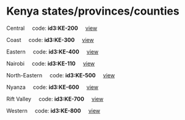 # Kenya states/provinces/counties
Central&nbsp;&nbsp;&nbsp;&nbsp;&nbsp;code: **id3:KE-200**&nbsp;&nbsp;&nbsp;&nbsp;&nbsp;[view](../../export/geojson/medium/id3/ke/200.geojson)&nbsp;&nbsp;&nbsp;&nbsp;&nbsp;


Coast&nbsp;&nbsp;&nbsp;&nbsp;&nbsp;code: **id3:KE-300**&nbsp;&nbsp;&nbsp;&nbsp;&nbsp;[view](../../export/geojson/medium/id3/ke/300.geojson)&nbsp;&nbsp;&nbsp;&nbsp;&nbsp;


Eastern&nbsp;&nbsp;&nbsp;&nbsp;&nbsp;code: **id3:KE-400**&nbsp;&nbsp;&nbsp;&nbsp;&nbsp;[view](../../export/geojson/medium/id3/ke/400.geojson)&nbsp;&nbsp;&nbsp;&nbsp;&nbsp;


Nairobi&nbsp;&nbsp;&nbsp;&nbsp;&nbsp;code: **id3:KE-110**&nbsp;&nbsp;&nbsp;&nbsp;&nbsp;[view](../../export/geojson/medium/id3/ke/110.geojson)&nbsp;&nbsp;&nbsp;&nbsp;&nbsp;


North-Eastern&nbsp;&nbsp;&nbsp;&nbsp;&nbsp;code: **id3:KE-500**&nbsp;&nbsp;&nbsp;&nbsp;&nbsp;[view](../../export/geojson/medium/id3/ke/500.geojson)&nbsp;&nbsp;&nbsp;&nbsp;&nbsp;


Nyanza&nbsp;&nbsp;&nbsp;&nbsp;&nbsp;code: **id3:KE-600**&nbsp;&nbsp;&nbsp;&nbsp;&nbsp;[view](../../export/geojson/medium/id3/ke/600.geojson)&nbsp;&nbsp;&nbsp;&nbsp;&nbsp;


Rift Valley&nbsp;&nbsp;&nbsp;&nbsp;&nbsp;code: **id3:KE-700**&nbsp;&nbsp;&nbsp;&nbsp;&nbsp;[view](../../export/geojson/medium/id3/ke/700.geojson)&nbsp;&nbsp;&nbsp;&nbsp;&nbsp;


Western&nbsp;&nbsp;&nbsp;&nbsp;&nbsp;code: **id3:KE-800**&nbsp;&nbsp;&nbsp;&nbsp;&nbsp;[view](../../export/geojson/medium/id3/ke/800.geojson)&nbsp;&nbsp;&nbsp;&nbsp;&nbsp;

